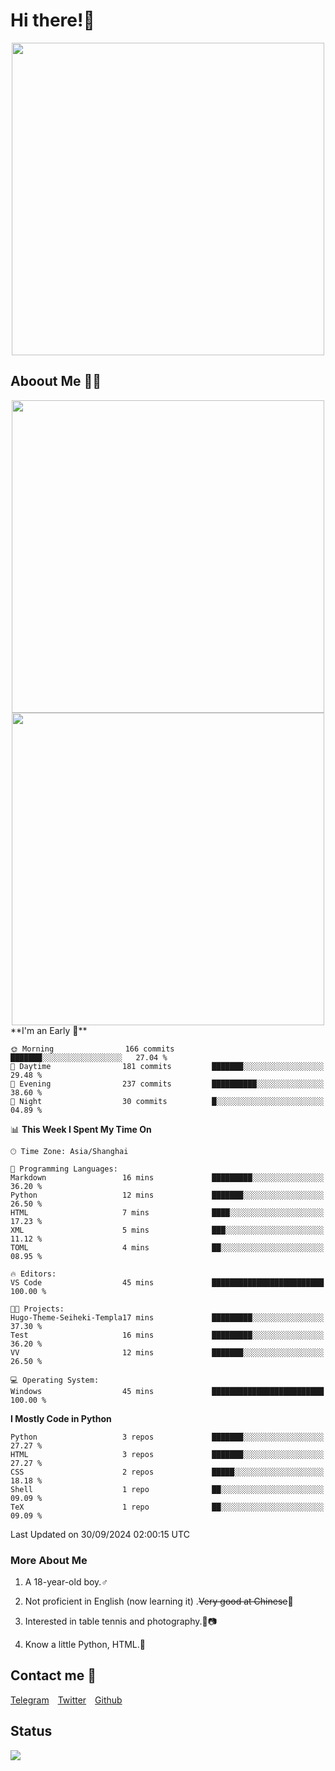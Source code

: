 # Hi there!🎉

<div align=center><img src="https://count.getloli.com/get/@Cicada000?theme=moebooru" width=500px></div>

## Aboout Me 👀💦

<div align=center>
<img src="https://github-readme-stats.vercel.app/api?username=Cicada000&show_icons=true&theme=tokyonight" width=500px>
<br>
<img src="https://github-readme-stats.vercel.app/api/top-langs/?username=Cicada000&show_icons=true&theme=tokyonight&layout=compact" width=500px>
</div>
<!--START_SECTION:waka-->
**I'm an Early 🐤** 

```text
🌞 Morning                166 commits         ███████░░░░░░░░░░░░░░░░░░   27.04 % 
🌆 Daytime                181 commits         ███████░░░░░░░░░░░░░░░░░░   29.48 % 
🌃 Evening                237 commits         ██████████░░░░░░░░░░░░░░░   38.60 % 
🌙 Night                  30 commits          █░░░░░░░░░░░░░░░░░░░░░░░░   04.89 % 
```


📊 **This Week I Spent My Time On** 

```text
🕑︎ Time Zone: Asia/Shanghai

💬 Programming Languages: 
Markdown                 16 mins             █████████░░░░░░░░░░░░░░░░   36.20 % 
Python                   12 mins             ███████░░░░░░░░░░░░░░░░░░   26.50 % 
HTML                     7 mins              ████░░░░░░░░░░░░░░░░░░░░░   17.23 % 
XML                      5 mins              ███░░░░░░░░░░░░░░░░░░░░░░   11.12 % 
TOML                     4 mins              ██░░░░░░░░░░░░░░░░░░░░░░░   08.95 % 

🔥 Editors: 
VS Code                  45 mins             █████████████████████████   100.00 % 

🐱‍💻 Projects: 
Hugo-Theme-Seiheki-Templa17 mins             █████████░░░░░░░░░░░░░░░░   37.30 % 
Test                     16 mins             █████████░░░░░░░░░░░░░░░░   36.20 % 
VV                       12 mins             ███████░░░░░░░░░░░░░░░░░░   26.50 % 

💻 Operating System: 
Windows                  45 mins             █████████████████████████   100.00 % 
```

**I Mostly Code in Python** 

```text
Python                   3 repos             ███████░░░░░░░░░░░░░░░░░░   27.27 % 
HTML                     3 repos             ███████░░░░░░░░░░░░░░░░░░   27.27 % 
CSS                      2 repos             █████░░░░░░░░░░░░░░░░░░░░   18.18 % 
Shell                    1 repo              ██░░░░░░░░░░░░░░░░░░░░░░░   09.09 % 
TeX                      1 repo              ██░░░░░░░░░░░░░░░░░░░░░░░   09.09 % 
```




 Last Updated on 30/09/2024 02:00:15 UTC
<!--END_SECTION:waka-->

### More About Me

1. A 18-year-old boy.♂

2. Not proficient in English (now learning it) .~~Very good at Chinese~~🤣

3. Interested in table tennis and photography.🏓📷

4. Know a little Python, HTML.🐍


## Contact me 💬

[Telegram](https://t.me/CicadaLYW)&emsp;[Twitter](https://twitter.com/Cicada0001)&emsp;[Github](https://github.com/Cicada000)

## Status
<img src="https://weather-icon.journeyad.repl.co/@hangzhou?v=1" align="left">







